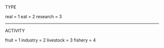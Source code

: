 
TYPE

real = 1
eat = 2
research = 3


**********
ACTIVITY

fruit = 1
industry = 2
livestock = 3
fishery = 4
